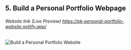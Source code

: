 ## 5. Build a Personal Portfolio Webpage

###### Website link (Live Preview) https://pk-personal-portfolio-website.netlify.app/

![Build a Personal Portfolio Website](https://user-images.githubusercontent.com/46879554/89569347-37925700-d842-11ea-9d26-075202e8587e.png)
